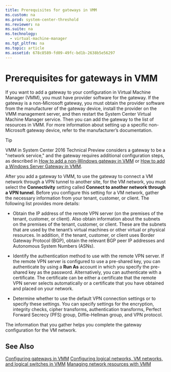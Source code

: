 ```yaml
---
title: Prerequisites for gateways in VMM
ms.custom: na
ms.prod: system-center-threshold
ms.reviewer: na
ms.suite: na
ms.technology: 
  - virtual-machine-manager
ms.tgt_pltfrm: na
ms.topic: article
ms.assetid: 678c8589-fd09-49fc-bd1b-2638b5e56297
---
```

# Prerequisites for gateways in VMM
If you want to add a gateway to your configuration in Virtual Machine Manager \(VMM\), you must have provider software for the gateway. If the gateway is a non\-Microsoft gateway, you must obtain the provider software from the manufacturer of the gateway device, install the provider on the VMM management server, and then restart the System Center Virtual Machine Manager service. Then you can add the gateway to the list of resources in VMM. For more information about setting up a specific non\-Microsoft gateway device, refer to the manufacturer’s documentation.

> [!TIP]
> VMM in System Center 2016 Technical Preview considers  a gateway to be a "network service," and the gateway requires additional configuration steps, as described in [How to add a non-Windows gateway in VMM](How-to-add-a-non-Windows-gateway-in-VMM.md) or [How to add a Windows Server Gateway in VMM](How-to-add-a-Windows-Server-Gateway-in-VMM.md).

After you add a gateway to VMM, to use the gateway to connect a VM network through a VPN tunnel to another site, for the VM network, you must select the **Connectivity** setting called **Connect to another network through a VPN tunnel**. Before you configure this setting for a VM network, gather the necessary information from your tenant, customer, or client. The following list provides more details:

-   Obtain the IP address of the remote VPN server \(on the premises of the tenant, customer, or client\). Also obtain information about the subnets on the premises of the tenant, customer, or client. These are the subnets that are used by the tenant’s virtual machines or other virtual or physical resources. In addition, if the tenant, customer, or client uses Border Gateway Protocol \(BGP\), obtain the relevant BGP peer IP addresses and Autonomous System Numbers \(ASNs\).

-   Identify the authentication method to use with the remote VPN server. If the remote VPN server is configured to use a pre\-shared key, you can authenticate by using a **Run As** account in which you specify the pre\-shared key as the password. Alternatively, you can authenticate with a certificate. The certificate can be either a certificate that the remote VPN server selects automatically or a certificate that you have obtained and placed on your network.

-   Determine whether to use the default VPN connection settings or to specify these settings. You can specify settings for the encryption, integrity checks, cipher transforms, authentication transforms, Perfect Forward Secrecy \(PFS\) group, Diffie\-Hellman group, and VPN protocol.

The information that you gather helps you complete the gateway configuration for the VM network.

## See Also
[Configuring gateways in VMM](Configuring-gateways-in-VMM.md)
[Configuring logical networks, VM networks, and logical switches in VMM](Configuring-logical-networks,-VM-networks,-and-logical-switches-in-VMM.md)
[Managing network resources with VMM](Managing-network-resources-with-VMM.md)


